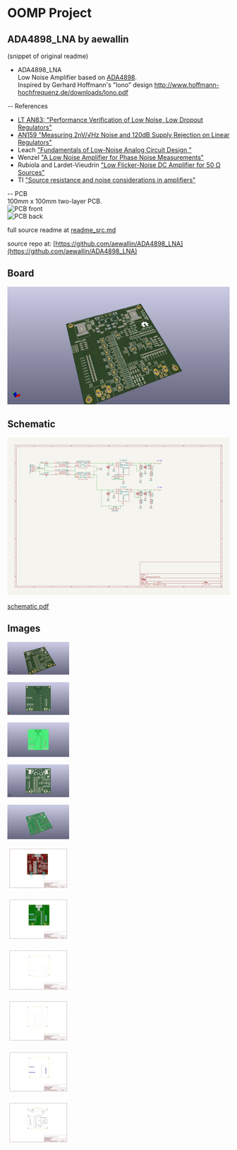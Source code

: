 # OOMP Project  
## ADA4898_LNA  by aewallin  
  
(snippet of original readme)  
  
- ADA4898_LNA  
Low Noise Amplifier based on [ADA4898](https://www.analog.com/en/products/ada4898-1.html).  
Inspired by Gerhard Hoffmann's "lono" design  http://www.hoffmann-hochfrequenz.de/downloads/lono.pdf  
  
-- References  
  
- [LT AN83: "Performance Verification of Low Noise, Low Dropout Regulators"](https://www.analog.com/media/en/technical-documentation/application-notes/an83f.pdf)  
- [AN159 "Measuring 2nV/√Hz Noise and 120dB Supply Rejection on Linear Regulators"](https://www.analog.com/en/app-notes/an-159.html)  
- Leach ["Fundamentals of Low-Noise Analog Circuit Design "](https://leachlegacy.ece.gatech.edu/papers/AnalogNoise.pdf)  
- Wenzel ["A Low Noise Amplifier for Phase Noise Measurements"](http://www.wenzel.com/wp-content/uploads/lowamp.pdf)  
- Rubiola and Lardet-Vieudrin ["Low Flicker-Noise DC Amplifier for 50 Ω Sources"](http://rubiola.org/pdf-articles/conference/2004-fcs-dc-amplifier.pdf)  
- TI ["Source resistance and noise considerations in amplifiers"](https://www.ti.com/lit/an/slyt470/slyt470.pdf)  
  
-- PCB  
100mm x 100mm two-layer PCB.  
![PCB front](doc/ADA4898_LNA_pcb_front.png "pcb front")  
![PCB back](doc/ADA4898_LNA_pcb_back.png "pcb back")  
  
  full source readme at [readme_src.md](readme_src.md)  
  
source repo at: [https://github.com/aewallin/ADA4898_LNA](https://github.com/aewallin/ADA4898_LNA)  
## Board  
  
[![working_3d.png](working_3d_600.png)](working_3d.png)  
## Schematic  
  
[![working_schematic.png](working_schematic_600.png)](working_schematic.png)  
  
[schematic pdf](working_schematic.pdf)  
## Images  
  
[![working_3d.png](working_3d_140.png)](working_3d.png)  
  
[![working_3d_back.png](working_3d_back_140.png)](working_3d_back.png)  
  
[![working_3D_bottom.png](working_3D_bottom_140.png)](working_3D_bottom.png)  
  
[![working_3d_front.png](working_3d_front_140.png)](working_3d_front.png)  
  
[![working_3D_top.png](working_3D_top_140.png)](working_3D_top.png)  
  
[![working_assembly_page_01.png](working_assembly_page_01_140.png)](working_assembly_page_01.png)  
  
[![working_assembly_page_02.png](working_assembly_page_02_140.png)](working_assembly_page_02.png)  
  
[![working_assembly_page_03.png](working_assembly_page_03_140.png)](working_assembly_page_03.png)  
  
[![working_assembly_page_04.png](working_assembly_page_04_140.png)](working_assembly_page_04.png)  
  
[![working_assembly_page_05.png](working_assembly_page_05_140.png)](working_assembly_page_05.png)  
  
[![working_assembly_page_06.png](working_assembly_page_06_140.png)](working_assembly_page_06.png)  
